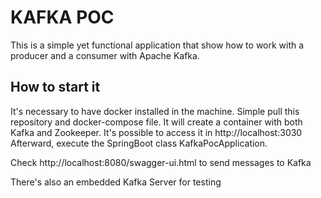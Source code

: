 # KAFKA POC

This is a simple yet functional application that show how to work with a producer and a consumer with Apache Kafka.
 
## How to start it
It's necessary to have docker installed in the machine.
Simple pull this repository and docker-compose file. It will create a container with both Kafka and Zookeeper.
It's possible to access it in http://localhost:3030
Afterward, execute the SpringBoot class KafkaPocApplication.

Check http://localhost:8080/swagger-ui.html to send messages to Kafka

There's also an embedded Kafka Server for testing
